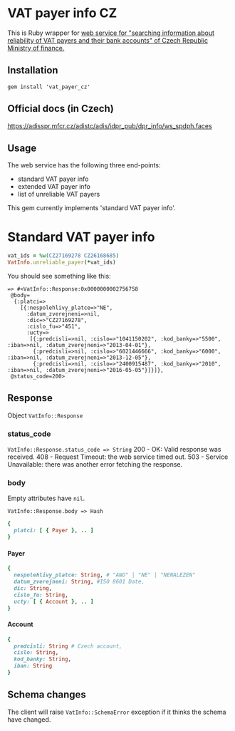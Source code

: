 # VAT payer info CZ
This is Ruby wrapper for [web service for "searching information about reliability of VAT payers and their bank accounts" of Czech Republic Ministry of finance.](http://www.etrzby.cz/cs/index)

## Installation
`gem install 'vat_payer_cz'`

## Official docs (in Czech)
https://adisspr.mfcr.cz/adistc/adis/idpr_pub/dpr_info/ws_spdph.faces

## Usage
The web service has the following three end-points:
- standard VAT payer info
- extended VAT payer info
- list of unreliable VAT payers

This gem currently implements 'standard VAT payer info'.

# Standard VAT payer info
```ruby
vat_ids = %w(CZ27169278 CZ26168685)
VatInfo.unreliable_payer(*vat_ids)
```
You should see something like this:
```shell
=> #<VatInfo::Response:0x0000000002756758
 @body=
  {:platci=>
    [{:nespolehlivy_platce=>"NE",
      :datum_zverejneni=>nil,
      :dic=>"CZ27169278",
      :cislo_fu=>"451",
      :ucty=>
       [{:predcisli=>nil, :cislo=>"1041150202", :kod_banky=>"5500", :iban=>nil, :datum_zverejneni=>"2013-04-01"},
        {:predcisli=>nil, :cislo=>"6021446666", :kod_banky=>"6000", :iban=>nil, :datum_zverejneni=>"2013-12-05"},
        {:predcisli=>nil, :cislo=>"2400915487", :kod_banky=>"2010", :iban=>nil, :datum_zverejneni=>"2016-05-05"}]}]},
 @status_code=200>
```
## Response
Object `VatInfo::Response`
### status_code
`VatInfo::Response.status_code => String`
200 - OK: Valid response was received.
408 - Request Timeout: the web service timed out.
503 - Service Unavailable: there was another error fetching the response.

### body
Empty attributes have `nil`.

`VatInfo::Response.body => Hash`
```ruby
{
  platci: [ { Payer }, .. ]
}
```
#### Payer
```ruby
{
  nespolehlivy_platce: String, # "ANO" | "NE" | "NENALEZEN"
  datum_zverejneni: String, #ISO 8601 Date,
  dic: String,
  cislo_fu: String,
  ucty: [ { Account }, .. ]
}
```
#### Account
```ruby
{
  predcisli: String # Czech account,
  cislo: String,
  kod_banky: String,
  iban: String
}
```

## Schema changes
The client will raise `VatInfo::SchemaError` exception if it thinks the schema have changed.

